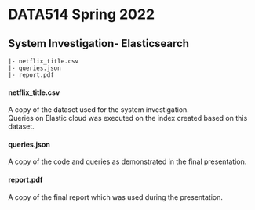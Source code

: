 # DATA514 Spring 2022 
## System Investigation- Elasticsearch
```
|- netflix_title.csv
|- queries.json
|- report.pdf
```  
#### netflix_title.csv
A copy of the dataset used for the system investigation.  
Queries on Elastic cloud was executed on the index created based on this dataset.  

#### queries.json  
A copy of the code and queries as demonstrated in the final presentation.  
  
#### report.pdf  
A copy of the final report which was used during the presentation.
